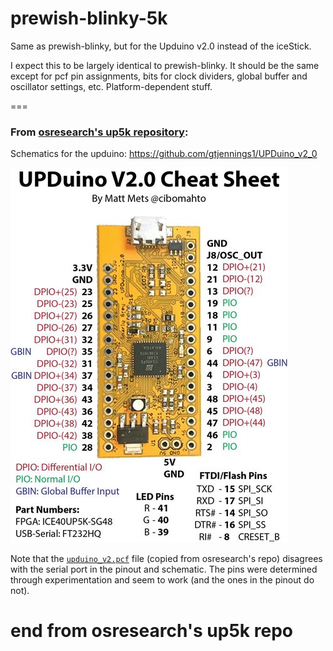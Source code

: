 # prewish-blinky-5k
Same as prewish-blinky, but for the Upduino v2.0 instead of the iceStick.

I expect this to be largely identical to prewish-blinky. It should be the same except for pcf pin assignments, bits for clock dividers, global buffer and oscillator settings, etc. Platform-dependent stuff.

===
### From [osresearch's up5k repository](https://github.com/osresearch/up5k):

Schematics for the upduino: https://github.com/gtjennings1/UPDuino_v2_0

![Upduino v2 pinout by Matt Mets](images/pinout.jpg)

Note that the [`upduino_v2.pcf`](images/upduino_v2.pcf) file (copied from osresearch's repo) disagrees with the serial port in the pinout and schematic.  The pins were determined through experimentation and seem to work (and the ones in the pinout do not).

end from osresearch's up5k repo
===
